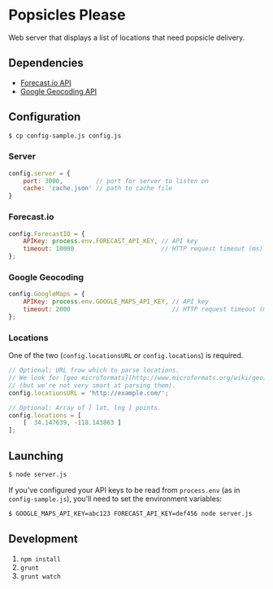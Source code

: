 Popsicles Please
================

Web server that displays a list of locations that need popsicle delivery.

Dependencies
------------

* [Forecast.io API](https://developer.forecast.io/)
* [Google Geocoding API](https://developers.google.com/maps/documentation/geocoding/)

Configuration
-------------

~~~bash
$ cp config-sample.js config.js
~~~

### Server

~~~js
config.server = {
	port: 3000,         // port for server to listen on
	cache: 'cache.json' // path to cache file
}
~~~

### Forecast.io

~~~js
config.ForecastIO = {
	APIKey: process.env.FORECAST_API_KEY, // API key
	timeout: 10000                        // HTTP request timeout (ms)
};
~~~

### Google Geocoding

~~~js
config.GoogleMaps = {
	APIKey: process.env.GOOGLE_MAPS_API_KEY, // API key
	timeout: 2000                            // HTTP request timeout (ms)
};
~~~

### Locations

One of the two (`config.locationsURL` or `config.locations`) is required.

~~~js
// Optional: URL frow which to parse locations.
// We look for [geo microformats](http://www.microformats.org/wiki/geo)
// (but we're not very smart at parsing them).
config.locationsURL = 'http://example.com/';

// Optional: Array of [ lat, lng ] points.
config.locations = [
	[  34.147639, -118.143863 ]
];
~~~

Launching
---------

~~~bash
$ node server.js
~~~

If you've configured your API keys to be read from `process.env` (as in `config-sample.js`),
you'll need to set the environment variables:

~~~bash
$ GOOGLE_MAPS_API_KEY=abc123 FORECAST_API_KEY=def456 node server.js
~~~

Development
-----------

1. `npm install`
2. `grunt`
3. `grunt watch`
